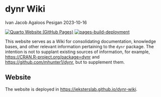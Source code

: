 dynr Wiki
================
Ivan Jacob Agaloos Pesigan
2023-10-16

<!-- README.md is generated from .setup/readme/README.Rmd. Please edit that file -->
<!-- badges: start -->

[![Quarto Website (GitHub
Pages)](https://github.com/jeksterslab/dynr-wiki/actions/workflows/quarto-gh-pages.yml/badge.svg)](https://github.com/jeksterslab/dynr-wiki/actions/workflows/quarto-gh-pages.yml)
[![pages-build-deployment](https://github.com/jeksterslab/dynr-wiki/actions/workflows/pages/pages-build-deployment/badge.svg)](https://github.com/jeksterslab/dynr-wiki/actions/workflows/pages/pages-build-deployment)
<!-- badges: end -->

This website serves as a Wiki for consolidating documentation, knowledge
bases, and other relevant information pertaining to the `dynr` package.
The intention is not to supplant existing sources of information, for
example, <https://CRAN.R-project.org/package=dynr> and
<https://github.com/mhunter1/dynr>, but to supplement them.

## Website

The website is deployed in <https://jeksterslab.github.io/dynr-wiki>.
